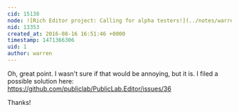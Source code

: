 ```yaml
---
cid: 15138
node: ![Rich Editor project: Calling for alpha testers!](../notes/warren/08-15-2016/rich-editor-project-calling-for-alpha-testers)
nid: 13353
created_at: 2016-08-16 16:51:46 +0000
timestamp: 1471366306
uid: 1
author: warren
---
```


Oh, great point. I wasn't sure if that would be annoying, but it is. I filed a possible solution here: https://github.com/publiclab/PublicLab.Editor/issues/36

Thanks!
